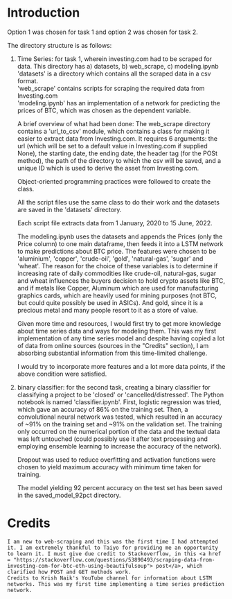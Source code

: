 # Introduction

Option 1 was chosen for task 1 and option 2 was chosen for task 2.


The directory structure is as follows:

1. Time Series: for task 1, wherein investing.com had to be scraped for data. This directory has 
    a) datasets, b) web_scrape, c) modeling.ipynb
    <br>'datasets' is a directory which contains all the scraped data in a csv format.
    <br> 'web_scrape' contains scripts for scraping the required data from Investing.com
    <br>'modeling.ipynb' has an implementation of a network for predicting the prices of BTC, which was chosen as the dependent variable.

    A brief overview of what had been done:
    The web_scrape directory contains a 'url_to_csv' module, which contains a class for making it easier to extract data from Investing.com. It requires 6 arguments: the url (which will be set to a default value in Investing.com if supplied None), the starting date, the ending date, the header tag (for the POSt method), the path of the directory to which the csv will be saved, and a unique ID which is used to derive the asset from Investing.com.

    Object-oriented programming practices were followed to create the class.

    All the script files use the same class to do their work and the datasets are saved in the 'datasets' directory.

    Each script file extracts data from 1 January, 2020 to 15 June, 2022.

    The modeling.ipynb uses the datasets and appends the Prices (only the Price column) to one main dataframe, then feeds it into a LSTM network to make predictions about BTC price. The features were chosen to be 'aluminium', 'copper', 'crude-oil', 'gold', 'natural-gas', 'sugar' and 'wheat'. The reason for the choice of these variables is to determine if increasing rate of daily commodities like crude-oil, natural-gas, sugar and wheat influences the buyers decision to hold crypto assets like BTC, and if metals like Copper, Aluminum which are used for manufacturing graphics cards, which are heavily used for mining purposes (not BTC, but could quite possibly be used in ASICs). And gold, since it is a precious metal and many people resort to it as a store of value.
    

    Given more time and resources, I would first try to get more knowledge about time series data and ways for modeling them. This was my first implementation of any time series model and despite having copied a lot of data from online sources (sources in the "Credits" section), I am absorbing substantial information from this time-limited challenge.

    I would try to incorporate more features and a lot more data points, if the above condition were satisfied.


2. binary classifier: for the second task, creating a binary classifier for classifying a project to be 'closed' or 'cancelled/distressed'. The Python notebook is named 'classifier.ipynb'. First, logistic regression was tried, which gave an accuracy of 86% on the training set. Then, a convolutional neural network was tested, which resulted in an accuracy of ~91% on the training set and ~91% on the validation set. The training only occurred on the numerical portion of the data and the textual data was left untouched (could possibly use it after text processing and employing ensemble learning to increase the accuracy of the network). 
    
    Dropout was used to reduce overfitting and activation functions were chosen to yield maximum accuracy with minimum time taken for training.

    The model yielding 92 percent accuracy on the test set has been saved in the saved_model_92pct directory.





# Credits
    I am new to web-scraping and this was the first time I had attempted it. I am extremely thankful to Taiyo for providing me an opportunity to learn it. I must give due credit to Stackoverflow, in this <a href = "https://stackoverflow.com/questions/53890493/scraping-data-from-investing-com-for-btc-eth-using-beautifulsoup"> post</a>, which clarified how POST and GET methods work.
    Credits to Krish Naik's YouTube channel for information about LSTM networks. This was my first time implementing a time series prediction network.